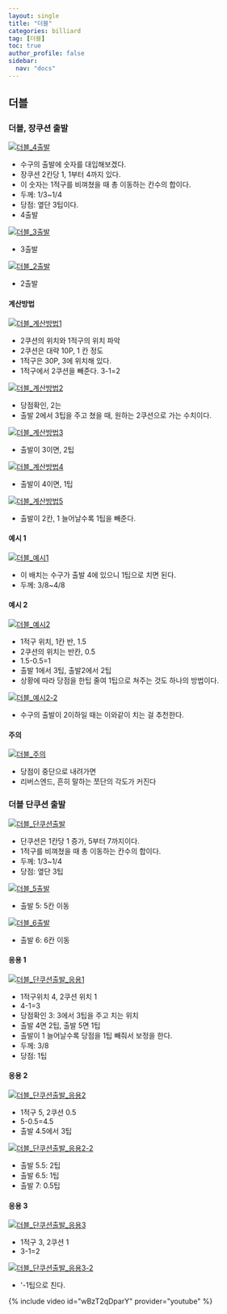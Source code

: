 ```yaml
---
layout: single
title: "더블"
categories: billiard
tag: [더블] 
toc: true
author_profile: false
sidebar:
  nav: "docs"
---
```


## 더블

### 더블, 장쿠션 출발

[![더블_4출발](/images/더블_4출발.PNG)](/images/더블_4출발.PNG)
- 수구의 출발에 숫자를 대입해보겠다.
- 장쿠션 2칸당 1, 1부터 4까지 있다. 
- 이 숫자는 1적구를 비껴쳤을 때 총 이동하는 칸수의 합이다.
- 두께: 1/3~1/4
- 당점: 옆단 3팁이다.
- 4출발

[![더블_3출발](/images/더블_3출발.PNG)](/images/더블_3출발.PNG)
- 3출발

[![더블_2출발](/images/더블_2출발.PNG)](/images/더블_2출발.PNG)
- 2출발

#### 계산방법
[![더블_계산방법1](/images/더블_계산방법1.PNG)](/images/더블_계산방법1.PNG)
- 2쿠션의 위치와 1적구의 위치 파악
- 2쿠션은 대략 10P, 1 칸 정도
- 1적구은 30P, 3에 위치해 있다.
- 1적구에서 2쿠션을 빼준다. 3-1=2

[![더블_계산방법2](/images/더블_계산방법2.PNG)](/images/더블_계산방법2.PNG)
- 당점확인, 2는
- 출발 2에서 3팁을 주고 쳤을 때, 원하는 2쿠션으로 가는 수치이다.

[![더블_계산방법3](/images/더블_계산방법3.PNG)](/images/더블_계산방법3.PNG)
-  출발이 3이면, 2팁

[![더블_계산방법4](/images/더블_계산방법4.PNG)](/images/더블_계산방법4.PNG)
- 출발이 4이면, 1팁

[![더블_계산방법5](/images/더블_계산방법5.PNG)](/images/더블_계산방법5.PNG)
- 출발이 2칸, 1 늘어날수록 1팁을 빼준다.

#### 예시 1
[![더블_예시1](/images/더블_예시1.PNG)](/images/더블_예시1.PNG)
- 이 배치는 수구가 출발 4에 있으니 1팁으로 치면 된다.
- 두께: 3/8~4/8

#### 예시 2
[![더블_예시2](/images/더블_예시2.PNG)](/images/더블_예시2.PNG)
- 1적구 위치, 1칸 반, 1.5
- 2쿠션의 위치는 반칸, 0.5
- 1.5-0.5=1
- 출발 1에서 3팁, 출발2에서 2팁
- 상황에 따라 당점을 한팁 줄여 1팁으로 쳐주는 것도 하나의 방법이다.

[![더블_예시2-2](/images/더블_예시2-2.PNG)](/images/더블_예시2.PNG)
- 수구의 출발이 2이하일 때는 이와같이 치는 걸 추천한다.

#### 주의
[![더블_주의](/images/더블_주의.PNG)](/images/더블_주의.PNG)
- 당점이 중단으로 내려가면
- 리버스엔드, 흔히 말하는 쪼단의 각도가 커진다

### 더블 단쿠션 출발
[![더블_단쿠션출발](/images/더블_단쿠션출발.PNG)](/images/더블_단쿠션출발.PNG)
- 단쿠션은 1칸당 1 증가, 5부터 7까지이다.
- 1적구를 비껴쳤을 때 총 이동하는 칸수의 합이다.
- 두께: 1/3~1/4
- 당점: 옆단 3팁

[![더블_5출발](/images/더블_5출발.PNG)](/images/더블_5출발.PNG)
- 출발 5: 5칸 이동

[![더블_6출발](/images/더블_6출발.PNG)](/images/더블_6출발.PNG)
- 출발 6: 6칸 이동

#### 응용 1
[![더블_단쿠션출발_응용1](/images/더블_단쿠션출발_응용1.PNG)](/images/더블_단쿠션출발_응용1.PNG)
- 1적구위치 4, 2쿠션 위치 1
- 4-1=3
- 당점확인 3: 3에서 3팁을 주고 치는 위치
- 출발 4면 2팁, 출발 5면 1팁
- 출발이 1 늘어날수록 당점을 1팁 빼줘서 보정을 한다.
- 두께: 3/8
- 당점: 1팁

#### 응용 2
[![더블_단쿠션출발_응용2](/images/더블_단쿠션출발_응용2.PNG)](/images/더블_단쿠션출발_응용2.PNG)
- 1적구 5, 2쿠션 0.5
- 5-0.5=4.5
- 출발 4.5에서 3팁

[![더블_단쿠션출발_응용2-2](/images/더블_단쿠션출발_응용2-2.PNG)](/images/더블_단쿠션출발_응용2-2.PNG)
- 출발 5.5: 2팁
- 출발 6.5: 1팁
- 출발 7: 0.5팁

#### 응용 3
[![더블_단쿠션출발_응용3](/images/더블_단쿠션출발_응용3.PNG)](/images/더블_단쿠션출발_응용3.PNG)
- 1적구 3, 2쿠션 1
- 3-1=2

[![더블_단쿠션출발_응용3-2](/images/더블_단쿠션출발_응용3-2.PNG)](/images/더블_단쿠션출발_응용3-2.PNG)
- '-1팁으로 친다.

{% include video id="wBzT2qDparY" provider="youtube" %}
